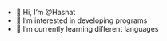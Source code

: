 - 👋 Hi, I’m @Hasnat
- 👀 I’m interested in developing programs 
- 🌱 I’m currently learning different languages

<!---
Hasnat58/Hasnat58 is a ✨ special ✨ repository because its `README.md` (this file) appears on your GitHub profile.
You can click the Preview link to take a look at your changes.
--->
